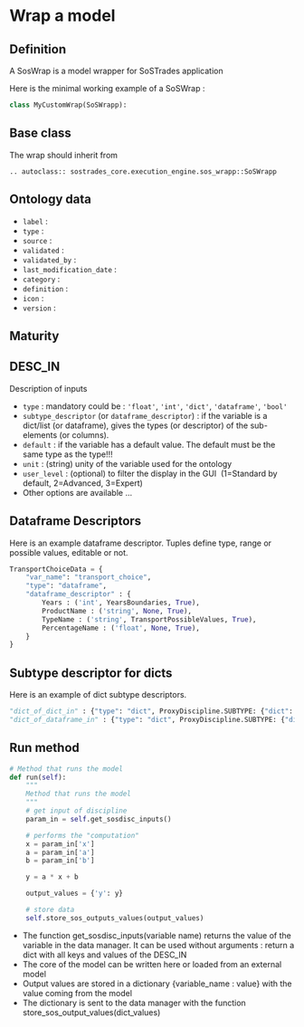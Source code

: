 # Wrap a model

## Definition
A SosWrap is a model wrapper for SoSTrades application

Here is the minimal working example of a SoSWrap :
```python
class MyCustomWrap(SoSWrapp):

```

## Base class
The wrap should inherit from

```{eval-rst}
.. autoclass:: sostrades_core.execution_engine.sos_wrapp::SoSWrapp
```

## Ontology data

* `label` : 
* `type` : 
* `source` : 
* `validated` : 
* `validated_by` : 
* `last_modification_date` : 
* `category` : 
* `definition` : 
* `icon` : 
* `version` : 

## Maturity

## DESC_IN
Description of inputs

* `type` : mandatory could be : `'float'`, `'int'`, `'dict'`, `'dataframe'`, `'bool'`
* `subtype_descriptor` (or `dataframe_descriptor`) : if the variable is a dict/list (or dataframe), gives the types (or descriptor) of the sub-elements (or columns).
* `default` : if the variable has a default value. The default must be the same type as the type!!!
* `unit` : (string) unity of the variable used for the ontology
* `user_level` : (optional) to filter the display in the GUI  (1=Standard by default, 2=Advanced, 3=Expert)
* Other options are available …

## Dataframe Descriptors
Here is an example dataframe descriptor.
Tuples define type, range or possible values, editable or not.

```python
TransportChoiceData = {
    "var_name": "transport_choice",
    "type": "dataframe",
    "dataframe_descriptor" : {
        Years : ('int', YearsBoundaries, True),
        ProductName : ('string', None, True),
        TypeName : ('string', TransportPossibleValues, True),
        PercentageName : ('float', None, True),
    }
}
```

## Subtype descriptor for dicts
Here is an example of dict subtype descriptors.

```python
"dict_of_dict_in" : {"type": "dict", ProxyDiscipline.SUBTYPE: {"dict": {"dict": "float"}}, "user_level": 1}
"dict_of_dataframe_in" : {"type": "dict", ProxyDiscipline.SUBTYPE: {"dict": {"dataframe"}}, "user_level": 1}
```


## Run method

```python
# Method that runs the model
def run(self):
    """
    Method that runs the model
    """
    # get input of discipline
    param_in = self.get_sosdisc_inputs()

    # performs the "computation"
    x = param_in['x']
    a = param_in['a']
    b = param_in['b']

    y = a * x + b

    output_values = {'y': y}

    # store data
    self.store_sos_outputs_values(output_values)
```

* The function get_sosdisc_inputs(variable name) returns the value of the variable in the data manager. It can be used without arguments : return a dict with all keys and values of the DESC_IN
* The core of the model can be written here or loaded from an external model 
* Output values are stored in a dictionary {variable_name : value} with the value coming from the model
* The dictionary is sent to the data manager with the function store_sos_output_values(dict_values)